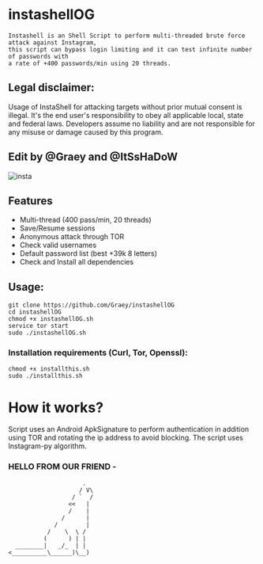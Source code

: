 # instashellOG

```
Instashell is an Shell Script to perform multi-threaded brute force attack against Instagram, 
this script can bypass login limiting and it can test infinite number of passwords with 
a rate of +400 passwords/min using 20 threads.
```

## Legal disclaimer:
Usage of InstaShell for attacking targets without prior mutual consent is illegal. It's the end user's responsibility to obey all applicable local, state and federal laws. Developers assume no liability and are not responsible for any misuse or damage caused by this program.

## Edit by @Graey and @ItSsHaDoW

![insta](https://github.com/Graey/instashellOG/blob/main/screenshot.png)

## Features
- Multi-thread (400 pass/min, 20 threads)
- Save/Resume sessions
- Anonymous attack through TOR
- Check valid usernames
- Default password list (best +39k 8 letters)
- Check and Install all dependencies

## Usage:
```
git clone https://github.com/Graey/instashellOG
cd instashellOG
chmod +x instashellOG.sh
service tor start
sudo ./instashellOG.sh

```

### Installation requirements (Curl, Tor, Openssl):

```
chmod +x installthis.sh
sudo ./installthis.sh
```
# How it works?

Script uses an Android ApkSignature to perform authentication in addition using TOR and rotating the ip address to avoid blocking. 
The script uses Instagram-py algorithm.

### HELLO FROM OUR FRIEND -  


```
                     .
                    / V\
                  / `  /
                 <<   |
                 /    |
               /      |
             /        |
           /    \  \ /
          (      ) | |
  ________|   _/_  | |
<__________\______)\__)
```

